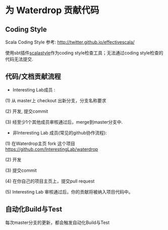 # 为 Waterdrop 贡献代码 

## Coding Style

Scala Coding Style 参考: http://twitter.github.io/effectivescala/

使用sbt插件[scalastyle](http://www.scalastyle.org/)作为coding style检查工具；无法通过coding style检查的代码无法提交.


## 代码/文档贡献流程

* Interesting Lab成员 :

(1) 从 master上 checkout 出新分支，分支名称要求

(2) 开发, 提交commit

(3) 经至少1个其他成员审核通过后，merge到master分支中.

* 非Interesting Lab 成员(常见的github协作流程):

(1) 在Waterdrop主页 fork 这个项目 https://github.com/InterestingLab/waterdrop

(2) 开发

(3) 提交commit

(4) 在你自己的项目主页上，提交pull request

(5) Interesting Lab 审核通过后，你的贡献将被纳入项目代码中。

## 自动化Build与Test

每次master分支的更新，都会触发自动化Build与Test
